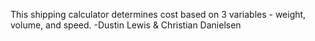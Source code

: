 This shipping calculator determines cost based on 3 variables - weight, volume, and speed.
-Dustin Lewis & Christian Danielsen
